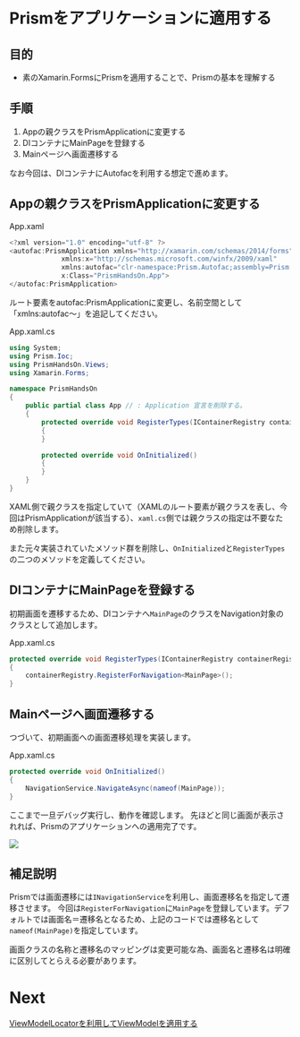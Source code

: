 # Prismをアプリケーションに適用する

## 目的  

* 素のXamarin.FormsにPrismを適用することで、Prismの基本を理解する

## 手順

1. Appの親クラスをPrismApplicationに変更する  
2. DIコンテナにMainPageを登録する  
3. Mainページへ画面遷移する  

なお今回は、DIコンテナにAutofacを利用する想定で進めます。  

## Appの親クラスをPrismApplicationに変更する  

App.xaml

```cs
<?xml version="1.0" encoding="utf-8" ?>
<autofac:PrismApplication xmlns="http://xamarin.com/schemas/2014/forms"
             xmlns:x="http://schemas.microsoft.com/winfx/2009/xaml"
             xmlns:autofac="clr-namespace:Prism.Autofac;assembly=Prism.Autofac.Forms"
             x:Class="PrismHandsOn.App">
</autofac:PrismApplication>
```

ルート要素をautofac:PrismApplicationに変更し、名前空間として「xmlns:autofac～」を追記してください。

App.xaml.cs

```cs
using System;
using Prism.Ioc;
using PrismHandsOn.Views;
using Xamarin.Forms;

namespace PrismHandsOn
{
    public partial class App // : Application 宣言を削除する。
    {
        protected override void RegisterTypes(IContainerRegistry containerRegistry)
        {
        }

        protected override void OnInitialized()
        {
        }
    }
}
```

XAML側で親クラスを指定していて（XAMLのルート要素が親クラスを表し、今回はPrismApplicationが該当する）、`xaml.cs`側では親クラスの指定は不要なため削除します。

また元々実装されていたメソッド群を削除し、`OnInitialized`と`RegisterTypes`の二つのメソッドを定義してください。


## DIコンテナにMainPageを登録する  

初期画面を遷移するため、DIコンテナへ`MainPage`のクラスをNavigation対象のクラスとして追加します。

App.xaml.cs

```cs
protected override void RegisterTypes(IContainerRegistry containerRegistry)
{
    containerRegistry.RegisterForNavigation<MainPage>();
}
```

## Mainページへ画面遷移する  

つづいて、初期画面への画面遷移処理を実装します。

App.xaml.cs

```cs
protected override void OnInitialized()
{
    NavigationService.NavigateAsync(nameof(MainPage));
}
```

ここまで一旦デバッグ実行し、動作を確認します。
先ほどと同じ画面が表示されれば、Prismのアプリケーションへの適用完了です。

![](assets/01-02.png)

## 補足説明

Prismでは画面遷移には`INavigationService`を利用し、画面遷移名を指定して遷移させます。
今回は`RegisterForNavigation`に`MainPage`を登録しています。デフォルトでは画面名＝遷移名となるため、上記のコードでは遷移名として`nameof(MainPage)`を指定しています。

画面クラスの名称と遷移名のマッピングは変更可能な為、画面名と遷移名は明確に区別してとらえる必要があります。


# Next

[ViewModelLocatorを利用してViewModelを適用する](03-ViewModelLocatorを利用してViewModelを適用する.md)
